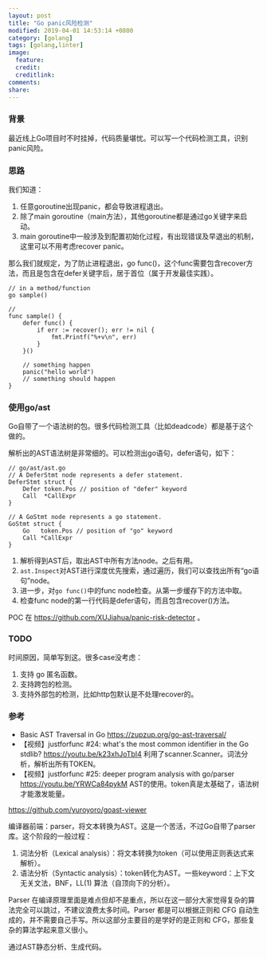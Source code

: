 ```yaml
---
layout: post
title: "Go panic风险检测"
modified: 2019-04-01 14:53:14 +0800
category: [golang]
tags: [golang,linter]
image:
  feature: 
  credit: 
  creditlink: 
comments: 
share: 
---
```


### 背景

最近线上Go项目时不时挂掉，代码质量堪忧。可以写一个代码检测工具，识别panic风险。

### 思路

我们知道：

1. 任意goroutine出现panic，都会导致进程退出。
2. 除了main goroutine（main方法），其他goroutine都是通过go关键字来启动。
3. main goroutine中一般涉及到配置初始化过程，有出现错误及早退出的机制，这里可以不用考虑recover panic。

那么我们就规定，为了防止进程退出，go func()，这个func需要包含recover方法，而且是包含在defer关键字后，居于首位（属于开发最佳实践）。

```
// in a method/function
go sample()

// 
func sample() {
	defer func() {
		if err := recover(); err != nil {
			fmt.Printf("%+v\n", err)
		}
	}()

	// something happen
	panic("hello world")
	// something should happen
}
```


### 使用go/ast

Go自带了一个语法树的包。很多代码检测工具（比如deadcode）都是基于这个做的。

解析出的AST语法树是非常细的。可以检测出go语句，defer语句，如下：

```
// go/ast/ast.go
// A DeferStmt node represents a defer statement.
DeferStmt struct {
	Defer token.Pos // position of "defer" keyword
	Call  *CallExpr
}

// A GoStmt node represents a go statement.
GoStmt struct {
	Go   token.Pos // position of "go" keyword
	Call *CallExpr
}
```

1. 解析得到AST后，取出AST中所有方法node。之后有用。
1. `ast.Inspect`对AST进行深度优先搜索，通过遍历，我们可以查找出所有“go语句”node。
1. 进一步，对`go func()`中的func node检查。从第一步缓存下的方法中取。
1. 检查func node的第一行代码是defer语句，而且包含recover()方法。

POC 在 https://github.com/XUJiahua/panic-risk-detector 。

### TODO

时间原因，简单写到这。很多case没考虑：

1. 支持 go 匿名函数。
1. 支持跨包的检测。
1. 支持外部包的检测，比如http包默认是不处理recover的。

### 参考

* Basic AST Traversal in Go https://zupzup.org/go-ast-traversal/
* 【视频】justforfunc #24: what's the most common identifier in the Go stdlib?
 https://youtu.be/k23xhJoTbI4 利用了scanner.Scanner。词法分析，解析出所有TOKEN。
* 【视频】justforfunc #25: deeper program analysis with go/parser
 https://youtu.be/YRWCa84pykM AST的使用。token真是太基础了，语法树才能激发能量。

https://github.com/yuroyoro/goast-viewer


编译器前端：parser，将文本转换为AST。这是一个苦活，不过Go自带了parser库。这个阶段的一般过程：

1. 词法分析（Lexical analysis）：将文本转换为token（可以使用正则表达式来解析）。
2. 语法分析（Syntactic analysis）：token转化为AST。一些keyword：上下文无关文法，BNF，LL(1) 算法（自顶向下的分析）。

Parser 在编译原理里面是难点但却不是重点，所以在这一部分大家觉得复杂的算法完全可以跳过，不建议浪费太多时间。Parser 都是可以根据正则和 CFG 自动生成的，并不需要自己手写。所以这部分主要目的是学好的是正则和 CFG，那些复杂的算法学起来意义很小。

通过AST静态分析、生成代码。

